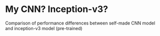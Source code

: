 # My CNN? Inception-v3?
Comparison of performance differences between self-made CNN model and inception-v3 model (pre-trained)
